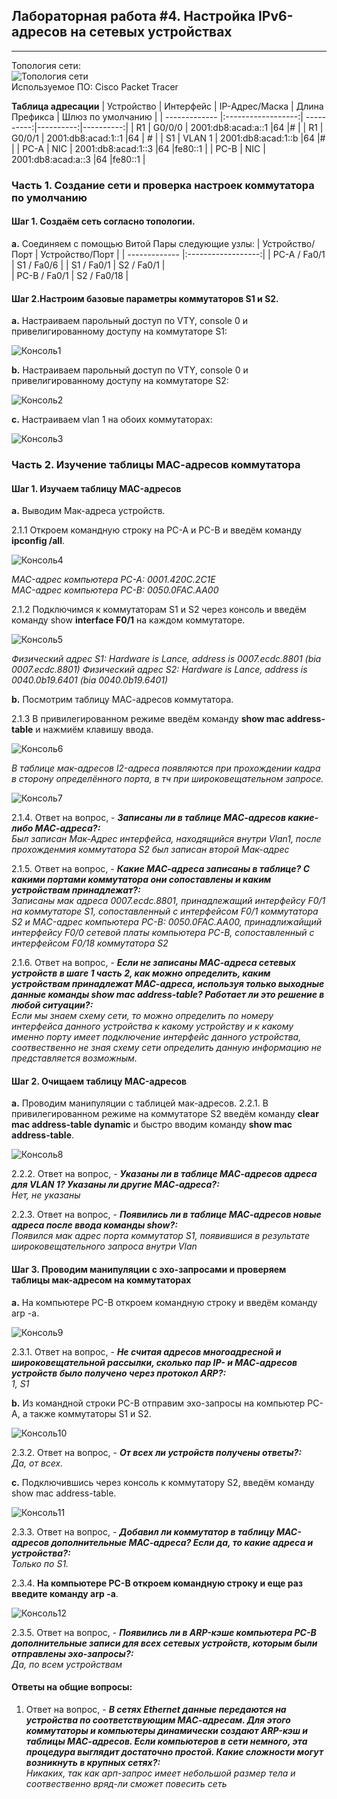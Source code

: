 
## Лабораторная работа #4. Настройка IPv6-адресов на сетевых устройствах 
------

Топология сети:  
![Топология сети](https://github.com/Okatsladz/otus-NE-homework/blob/main/Labs/lab2/Images/Topology.png)  
Используемое ПО: Cisco Packet Tracer 

**Таблица адресации**
| Устройство | Интерфейс  | IP-Адрес/Маска | Длина Префикса | Шлюз по умолчанию |
| ------------- |:------------------:| ----------:|----------:|----------:|
| R1     | G0/0/0    | 2001:db8:acad:а::1 |64 |# |
| R1     | G0/0/1 |   2001:db8:acad:1::1  |64 | # |
| S1    | VLAN 1    | 2001:db8:acad:1::b |64 |# |
| PC-A     | NIC |   2001:db8:acad:1::3  |64 |fe80::1 |
| PC-B     | NIC |   2001:db8:acad:а::3 |64 |fe80::1 |

### Часть 1. Создание сети и проверка настроек коммутатора по умолчанию  

#### Шаг 1. Создаём сеть согласно топологии.  
**a.**	Соединяем с помощью Витой Пары следующие узлы:
| Устройство/Порт | Устройство/Порт | 
| ------------- |:------------------:| 
| PC-A / Fa0/1     | S1 / Fa0/6    | 
| S1 / Fa0/1      | S2 / Fa0/1  |   
| PC-B / Fa0/1     | S2 / Fa0/18   | 

#### Шаг 2.Настроим базовые параметры коммутаторов S1 и S2. 
**a.**  Настраиваем парольный доступ по VTY, console 0 и привелигированному доступу на коммутаторе S1:

![Консоль1](https://github.com/Okatsladz/otus-NE-homework/blob/main/Labs/lab2/Images/console1.png)    

**b.**  Настраиваем парольный доступ по VTY, console 0 и привелигированному доступу на коммутаторе S2:

![Консоль2](https://github.com/Okatsladz/otus-NE-homework/blob/main/Labs/lab2/Images/console2.png)    
 
**с.**  Настраиваем vlan 1 на обоих коммутаторах:

![Консоль3](https://github.com/Okatsladz/otus-NE-homework/blob/main/Labs/lab2/Images/console3.png)    

  
### Часть 2. Изучение таблицы МАС-адресов коммутатора 

#### Шаг 1. Изучаем таблицу MAC-адресов

**a.** Выводим Мак-адреса устройств.

2.1.1	Откроем командную строку на PC-A и PC-B и введём команду **ipconfig /all**.

![Консоль4](https://github.com/Okatsladz/otus-NE-homework/blob/main/Labs/lab2/Images/console4.png)  

_MAC-адрес компьютера PC-A: 0001.420C.2C1E_  
_MAC-адрес компьютера PC-B: 0050.0FAC.AA00_  

2.1.2	Подключимся к коммутаторам S1 и S2 через консоль и введём команду show **interface F0/1** на каждом коммутаторе. 

![Консоль5](https://github.com/Okatsladz/otus-NE-homework/blob/main/Labs/lab2/Images/console5.png)  

_Физический адрес S1: Hardware is Lance, address is 0007.ecdc.8801 (bia 0007.ecdc.8801)_
_Физический адрес S2: Hardware is Lance, address is 0040.0b19.6401 (bia 0040.0b19.6401)_
 
**b.**  Посмотрим таблицу МАС-адресов коммутатора.

2.1.3	В привилегированном режиме введём команду **show mac address-table** и нажмиём клавишу ввода.

![Консоль6](https://github.com/Okatsladz/otus-NE-homework/blob/main/Labs/lab2/Images/console6.png)  

_В таблице мак-адресов l2-адреса появляются при прохождении кадра в сторону определённого порта, в тч при широковещательном запросе._

![Консоль7](https://github.com/Okatsladz/otus-NE-homework/blob/main/Labs/lab2/Images/console7.png)  

2.1.4. Ответ на вопрос, - **_Записаны ли в таблице МАС-адресов какие-либо МАС-адреса?:_**  
_Был записан Мак-Адрес интерфейса, находящийся внутри Vlan1, после прохожденмия коммутатора S2 был записан второй Мак-адрес_  

2.1.5. Ответ на вопрос, - **_Какие МАС-адреса записаны в таблице? С какими портами коммутатора они сопоставлены и каким устройствам принадлежат?:_**  
_Записаны мак адреса 0007.ecdc.8801, принадлежащий интерфейсу F0/1 на коммутаторе S1, сопоставленный с интерфейсом F0/1 коммутатора S2 и MAC-адрес компьютера PC-B: 0050.0FAC.AA00, принадлижайщий интерфейсу F0/0 сетевой платы компьютера PC-B, сопоставленный с интерфейсом F0/18 коммутатора S2_

2.1.6. Ответ на вопрос, - **_Если не записаны МАС-адреса сетевых устройств в шаге 1 часть 2, как можно определить, каким устройствам принадлежат МАС-адреса, используя только выходные данные команды show mac address-table? Работает ли это решение в любой ситуации?:_**  
_Если мы знаем схему сети, то можно определить по номеру интерфейса данного устройства к какому устройству и к какому именно порту имеет подключение интерфейс данного устройства, соотвественно не зная схему сети определить данную информацию не представляется возможным._  

#### Шаг 2. Очищаем таблицу MAC-адресов

**a.** Проводим манипуляции с таблицей мак-адресов. 
2.2.1. В привилегированном режиме  на коммутаторе S2 введём команду **clear mac address-table dynamic** и быстро вводим команду  **show mac address-table**.

![Консоль8](https://github.com/Okatsladz/otus-NE-homework/blob/main/Labs/lab2/Images/console8.png)  

2.2.2. Ответ на вопрос, - **_Указаны ли в таблице МАС-адресов адреса для VLAN 1? Указаны ли другие МАС-адреса?:_**  
_Нет, не указаны_

2.2.3. Ответ на вопрос, - **_Появились ли в таблице МАС-адресов новые адреса после ввода команды show?:_**  
_Появился мак адрес порта коммутатор S1, появившися в результате широковещательного запроса внутри Vlan_ 

#### Шаг 3. Проводим манипуляции с эхо-запросами и проверяем таблицы мак-адресом на коммутаторах

**a.** На компьютере PC-B откроем командную строку и введём команду arp -a.

![Консоль9](https://github.com/Okatsladz/otus-NE-homework/blob/main/Labs/lab2/Images/console9.png)  

2.3.1. Ответ на вопрос, - **_Не считая адресов многоадресной и широковещательной рассылки, сколько пар IP- и МАС-адресов устройств было получено через протокол ARP?:_**  
_1, S1_ 

**b.** Из командной строки PC-B отправим эхо-запросы на компьютер PC-A, а также коммутаторы S1 и S2.

![Консоль10](https://github.com/Okatsladz/otus-NE-homework/blob/main/Labs/lab2/Images/console10.png)  

2.3.2. Ответ на вопрос, - **_От всех ли устройств получены ответы?:_**  
_Да, от всех._ 

**с.** Подключившись через консоль к коммутатору S2, введём команду show mac address-table.

![Консоль11](https://github.com/Okatsladz/otus-NE-homework/blob/main/Labs/lab2/Images/console11.png)  

2.3.3. Ответ на вопрос, - **_Добавил ли коммутатор в таблицу МАС-адресов дополнительные МАС-адреса? Если да, то какие адреса и устройства?:_**  
_Только по S1._

2.3.4. **На компьютере PC-B откроем командную строку и еще раз введите команду arp -a**. 

![Консоль12](https://github.com/Okatsladz/otus-NE-homework/blob/main/Labs/lab2/Images/console12.png)  

2.3.5. Ответ на вопрос, - **_Появились ли в ARP-кэше компьютера PC-B дополнительные записи для всех сетевых устройств, которым были отправлены эхо-запросы?:_**  
_Да, по всем устройствам_ 

#### Ответы на общие вопросы:

1. Ответ на вопрос, - **_В сетях Ethernet данные передаются на устройства по соответствующим МАС-адресам. Для этого коммутаторы и компьютеры динамически создают ARP-кэш и таблицы МАС-адресов. Если компьютеров в сети немного, эта процедура выглядит достаточно простой. Какие сложности могут возникнуть в крупных сетях?:_**  
_Никаких, так как арп-запрос имеет небольшой размер тела и соотвественно вряд-ли сможет повесить сеть_  



